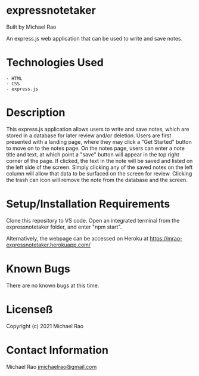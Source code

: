 # expressnotetaker

Built by Michael Rao

An express.js web application that can be used to write and save notes.

# Technologies Used

    - HTML
    - CSS
    - express.js

# Description

This express.js application allows users to write and save notes, which are stored in a database for later review and/or deletion. Users are first presented with a landing page, where they may click a "Get Started" button to move on to the notes page. On the notes page, users can enter a note title and text, at which point a "save" button will appear in the top right corner of the page. If clicked, the text in the note will be saved and listed on the left side of the screen. Simply clicking any of the saved notes on the left column will allow that data to be surfaced on the screen for review. Clicking the trash can icon will remove the note from the database and the screen.

# Setup/Installation Requirements

Clone this repository to VS code. Open an integrated terminal from the expressnotetaker folder, and enter "npm start".

Alternatively, the webpage can be accessed on Heroku at https://mrao-expressnotetaker.herokuapp.com/

# Known Bugs

There are no known bugs at this time.

# Licenseß

Copyright (c) 2021 Michael Rao

# Contact Information

Michael Rao jmichaelrao@gmail.com
